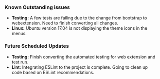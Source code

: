  ### Known Outstanding issues ###
 * **Testing:**     A few tests are failing due to the change from bootstrap to webextension. Need to finish converting all changes.
 * **Linux:**     Ubuntu version 17.04 is not displaying the theme icons in the menus.
 
 ### Future Scheduled Updates ###
 * **Testing:**  Finish converting the automated testing for web extension and test run.
 * **Lint:**     Integrating ESLint to the project is complete. Going to clean up code based on ESLint recommendations.